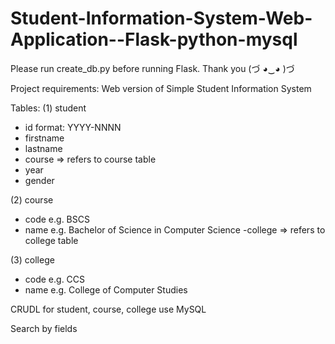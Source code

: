 # Student-Information-System-Web-Application--Flask-python-mysql

Please run create_db.py before running Flask. Thank you (づ ◕‿◕ )づ

Project requirements:
Web version of Simple Student Information System

Tables:
(1) student
  - id  format: YYYY-NNNN
  - firstname
  - lastname
  - course => refers to course table
  - year
  - gender
  
(2) course
  - code  e.g. BSCS
  - name e.g. Bachelor of Science in Computer Science
  -college => refers to college table

(3) college
  - code e.g. CCS
  - name e.g. College of Computer Studies

CRUDL for student, course, college
use MySQL

Search by fields
